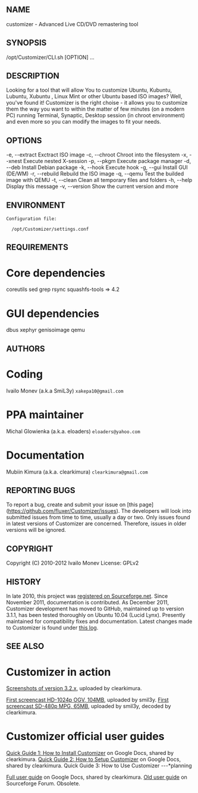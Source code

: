 ## NAME

customizer - Advanced Live CD/DVD remastering tool

	
	
## SYNOPSIS

/opt/Customizer/CLI.sh [OPTION] \.\.\.



## DESCRIPTION

Looking for a tool that will allow You to customize Ubuntu, Kubuntu, Lubuntu, Xubuntu ,
Linux Mint or  other Ubuntu based ISO images? Well, you've found it! Customizer is the
right choise - it allows you to customize them the way you want to within the matter of
few minutes (on a modern PC) running Terminal, Synaptic, Desktop session (in chroot
environment) and even more so you can modify the images to fit your needs.

	
	
## OPTIONS

-e,   --extract   Exctract ISO image
-c,   --chroot    Chroot into the filesystem
-x,   --xnest     Execute nested X-session
-p,   --pkgm      Execute package manager
-d,   --deb       Install Debian package
-k,   --hook      Execute hook
-g,   --gui       Install GUI (DE/WM)
-r,   --rebuild   Rebuild the ISO image
-q,   --qemu      Test the builded image with QEMU
-t,   --clean     Clean all temporary files and folders
-h,   --help      Display this message
-v,   --version   Show the current version and more



## ENVIRONMENT

    Configuration file:
	
	  /opt/Customizer/settings.conf 

## REQUIREMENTS

# Core dependencies
coreutils
sed
grep
rsync
squashfs-tools => 4.2

# GUI dependencies
dbus
xephyr
genisoimage
qemu



## AUTHORS

# Coding
Ivailo Monev (a.k.a SmiL3y) `xakepa10@gmail.com`
    
# PPA maintainer
Michal Glowienka (a.k.a. eloaders) `eloaders@yahoo.com`
    
# Documentation
Mubiin Kimura (a.k.a. clearkimura) `clearkimura@gmail.com`



## REPORTING BUGS

To report a bug, create and submit your issue on [this page] (https://github.com/fluxer/Customizer/issues). The developers will look
into submitted issues from time to time, usually a day or two. Only issues found in
latest versions of Customizer are concerned. Therefore, issues in older versions will
be ignored.



## COPYRIGHT
    
Copyright (C) 2010-2012  Ivailo Monev
License: GPLv2



## HISTORY

In late 2010, this project was [registered on Sourceforge.net](http://sourceforge.net/projects/u-customizer/). Since November 2011,
documentation is contributed. As December 2011, Customizer development has moved to
GitHub, maintained up to version 3.1.1, has been tested thoroughly on Ubuntu 10.04
(Lucid Lynx). Presently maintained for compatibility fixes and documentation. Latest
changes made to Customizer is found under [this log](https://github.com/fluxer/Customizer/wiki/Changes-log).



## SEE ALSO

# Customizer in action
[Screenshots of version 3.2.x](https://docs.google.com/drawings/d/1-XP1LZFIPF0kT1Toet1tGOks27qPqC488NHasmQHVuU/edit), uploaded by clearkimura.

[First screencast HD-1024p OGV, 104MB](http://dl.dropbox.com/u/54183088/out-4.ogv), uploaded by smil3y.
[First screencast SD-480p MPG, 65MB](http://dl.dropbox.com/u/54183088/out-4_small_size.mpg), uploaded by smil3y, decoded by clearkimura.

# Customizer official user guides
[Quick Guide 1: How to Install Customizer](https://docs.google.com/document/d/1MF-GZYX90E4JKHGtnAKK3LHFYVV3ArC641QFOr3lgNU/edit) on Google Docs, shared by clearkimura.
[Quick Guide 2: How to Setup Customizer](https://docs.google.com/document/d/149ug1YfiO-6OiCUqa9XTI1E1HjEYRKRkQZ4QTa54BW8/edit) on Google Docs, shared by clearkimura.
Quick Guide 3: How to Use Customizer ---*planning

[Full user guide](https://docs.google.com/document/d/1PfhHnSBjv-IDI7Yh5obhMGYCAV9Gw1NPEynU4GqKTsA/edit) on Google Docs, shared by clearkimura.
[Old user guide](http://sourceforge.net/apps/phpbb/u-customizer/viewtopic.php?f=1&t=10&start=0) on Sourceforge Forum. Obsolete.

